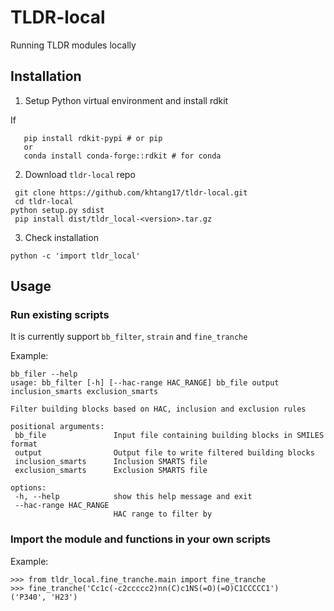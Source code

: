 # TLDR-local
 Running TLDR modules locally
## Installation 
1. Setup Python virtual environment and install rdkit

If 
 ```
    pip install rdkit-pypi # or pip
    or
    conda install conda-forge::rdkit # for conda
```

2. Download `tldr-local` repo
```
 git clone https://github.com/khtang17/tldr-local.git
 cd tldr-local
python setup.py sdist 
 pip install dist/tldr_local-<version>.tar.gz
 ```
3. Check installation
 ```
 python -c 'import tldr_local'
 ```

## Usage
### Run existing scripts

It is currently support `bb_filter`, `strain` and `fine_tranche`

Example:
 ```
bb_filer --help
usage: bb_filter [-h] [--hac-range HAC_RANGE] bb_file output inclusion_smarts exclusion_smarts

Filter building blocks based on HAC, inclusion and exclusion rules

positional arguments:
  bb_file               Input file containing building blocks in SMILES format
  output                Output file to write filtered building blocks
  inclusion_smarts      Inclusion SMARTS file
  exclusion_smarts      Exclusion SMARTS file

options:
  -h, --help            show this help message and exit
  --hac-range HAC_RANGE
                        HAC range to filter by
```
 ### Import the module and functions in your own scripts

Example:
 ```
>>> from tldr_local.fine_tranche.main import fine_tranche
>>> fine_tranche('Cc1c(-c2ccccc2)nn(C)c1NS(=O)(=O)C1CCCCC1')
('P340', 'H23')
```



 


